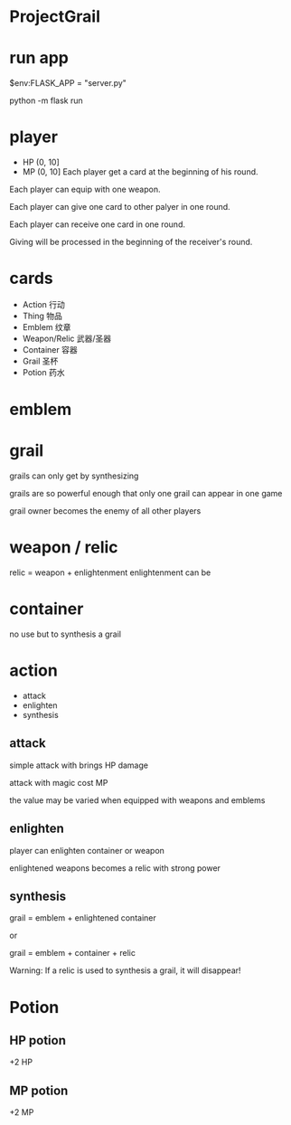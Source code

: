# ProjectGrail

# run app
$env:FLASK_APP = "server.py"

python -m flask run

# player
- HP (0, 10]
- MP (0, 10]
Each player get a card at the beginning of his round.

Each player can equip with one weapon.

Each player can give one card to other palyer in one round.

Each player can receive one card in one round.

Giving will be processed in the beginning of the receiver's round.


# cards
- Action 行动
- Thing 物品
 - Emblem 纹章
 - Weapon/Relic 武器/圣器
 - Container 容器
 - Grail 圣杯
 - Potion 药水


# emblem
## 

# grail
grails can only get by synthesizing

grails are so powerful enough that only one grail can appear in one game

grail owner becomes the enemy of all other players

# weapon / relic
relic = weapon + enlightenment
enlightenment can be 

# container
no use but to synthesis a grail

# action
- attack
- enlighten
- synthesis

## attack
simple attack with brings HP damage

attack with magic cost MP

the value may be varied when equipped with weapons and emblems


## enlighten
player can enlighten container or weapon

enlightened weapons becomes a relic with strong power

## synthesis
grail = emblem + enlightened container 

or

grail = emblem + container + relic 

Warning: If a relic is used to synthesis a grail, it will disappear!

# Potion
## HP potion
+2 HP
## MP potion
+2 MP

